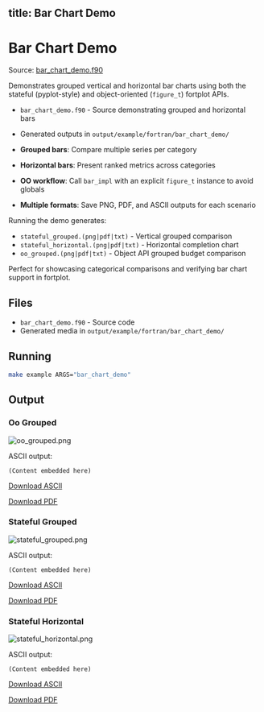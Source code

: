 title: Bar Chart Demo
---

# Bar Chart Demo

Source: [bar_chart_demo.f90](https://github.com/lazy-fortran/fortplot/blob/main/example/fortran/bar_chart_demo/bar_chart_demo.f90)

Demonstrates grouped vertical and horizontal bar charts using both the stateful
(pyplot-style) and object-oriented (`figure_t`) fortplot APIs.

- `bar_chart_demo.f90` - Source demonstrating grouped and horizontal bars
- Generated outputs in `output/example/fortran/bar_chart_demo/`

- **Grouped bars**: Compare multiple series per category
- **Horizontal bars**: Present ranked metrics across categories
- **OO workflow**: Call `bar_impl` with an explicit `figure_t` instance to avoid globals
- **Multiple formats**: Save PNG, PDF, and ASCII outputs for each scenario

Running the demo generates:
- `stateful_grouped.(png|pdf|txt)` - Vertical grouped comparison
- `stateful_horizontal.(png|pdf|txt)` - Horizontal completion chart
- `oo_grouped.(png|pdf|txt)` - Object API grouped budget comparison

Perfect for showcasing categorical comparisons and verifying bar chart support
in fortplot.

## Files

- `bar_chart_demo.f90` - Source code
- Generated media in `output/example/fortran/bar_chart_demo/`

## Running

```bash
make example ARGS="bar_chart_demo"
```

## Output

### Oo Grouped

![oo_grouped.png](../../media/examples/bar_chart_demo/oo_grouped.png)

ASCII output:
```
(Content embedded here)
```

[Download ASCII](../../media/examples/bar_chart_demo/oo_grouped.txt)

[Download PDF](../../media/examples/bar_chart_demo/oo_grouped.pdf)

### Stateful Grouped

![stateful_grouped.png](../../media/examples/bar_chart_demo/stateful_grouped.png)

ASCII output:
```
(Content embedded here)
```

[Download ASCII](../../media/examples/bar_chart_demo/stateful_grouped.txt)

[Download PDF](../../media/examples/bar_chart_demo/stateful_grouped.pdf)

### Stateful Horizontal

![stateful_horizontal.png](../../media/examples/bar_chart_demo/stateful_horizontal.png)

ASCII output:
```
(Content embedded here)
```

[Download ASCII](../../media/examples/bar_chart_demo/stateful_horizontal.txt)

[Download PDF](../../media/examples/bar_chart_demo/stateful_horizontal.pdf)


